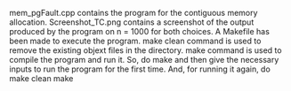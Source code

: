 mem_pgFault.cpp
    contains the program for the contiguous memory allocation.
Screenshot_TC.png
    contains a screenshot of the output produced by the program on n = 1000 for both choices.
A Makefile has been made to execute the program.
make clean
    command is used to remove the existing objext files in the directory.
make
    command is used to compile the program and run it.
So, do
make
    and then give the necessary inputs to run the program for the first time. And, for running it again, do
make clean
make
